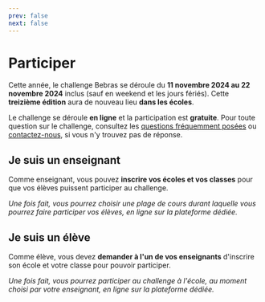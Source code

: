 ```yaml
---
prev: false
next: false
---
```


<script setup lang="ts">
import VPButton from 'vitepress/dist/client/theme-default/components/VPButton.vue'
</script>

# Participer

Cette année, le challenge Bebras se déroule du **11 novembre 2024 au 22 novembre 2024** inclus (sauf en weekend et les jours fériés). Cette **treizième édition** aura de nouveau lieu **dans les écoles**.

Le challenge se déroule **en ligne** et la participation est **gratuite**. Pour toute question sur le challenge, consultez les [questions fréquemment posées](../faq/) ou [contactez-nous](../about/contact/), si vous n'y trouvez pas de réponse.

<div class="sidepanels-2">
  <div>

## Je suis un enseignant

Comme enseignant, vous pouvez **inscrire vos écoles et vos classes** pour que vos élèves puissent participer au challenge.

_Une fois fait, vous pourrez choisir une plage de cours durant laquelle vous pourrez faire participer vos élèves, en ligne sur la plateforme dédiée._

<div style="text-align: center">
    <VPButton text="S'inscrire" href="./register/" />
</div>

  </div>

  <div>

## Je suis un élève

Comme élève, vous devez **demander à l'un de vos enseignants** d'inscrire son école et votre classe pour pouvoir participer.

_Une fois fait, vous pourrez participer au challenge à l'école, au moment choisi par votre enseignant, en ligne sur la plateforme dédiée._

  </div>
</div>
